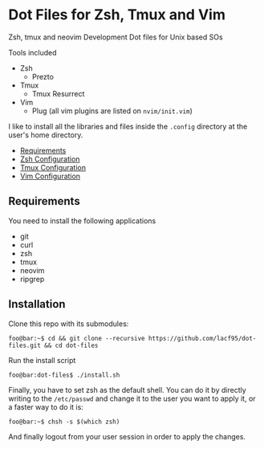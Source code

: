 # Dot Files for Zsh, Tmux and Vim
Zsh, tmux and neovim Development Dot files for Unix based SOs

Tools included
- Zsh
  - Prezto
- Tmux
  - Tmux Resurrect
- Vim
  - Plug (all vim plugins are listed on `nvim/init.vim`)

I like to install all the libraries and files inside the `.config` directory at the user's home directory.

- [Requirements](#requirements)
- [Zsh Configuration](#zsh-configuration)
- [Tmux Configuration](#tmux-configuration)
- [Vim Configuration](#vim-configuration)


## Requirements

You need to install the following applications

- git
- curl
- zsh
- tmux
- neovim
- ripgrep

## Installation

Clone this repo with its submodules:
```shell
foo@bar:~$ cd && git clone --recursive https://github.com/lacf95/dot-files.git && cd dot-files
```

Run the install script

```shell
foo@bar:dot-files$ ./install.sh
```

Finally, you have to set zsh as the default shell.
You can do it by directly writing to the `/etc/passwd` and change it to the user you want to apply it, or a faster way to do it is:
```shell
foo@bar:~$ chsh -s $(which zsh)
```

And finally logout from your user session in order to apply the changes.
